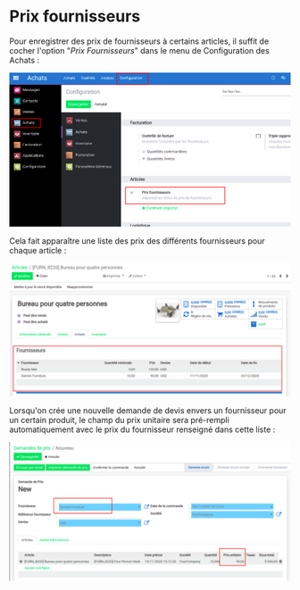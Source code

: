 # Prix fournisseurs

Pour enregistrer des prix de fournisseurs à certains articles, il suffit de cocher l'option "_Prix Fournisseurs_" dans le menu de Configuration des Achats :

![](../.gitbook/assets/image%20%2884%29.png)

Cela fait apparaître une liste des prix des différents fournisseurs pour chaque article :

![](../.gitbook/assets/image%20%2886%29.png)

Lorsqu'on crée une nouvelle demande de devis envers un fournisseur pour un certain produit, le champ du prix unitaire sera pré-rempli automatiquement avec le prix du fournisseur renseigné dans cette liste :

![](../.gitbook/assets/image%20%2888%29.png)

